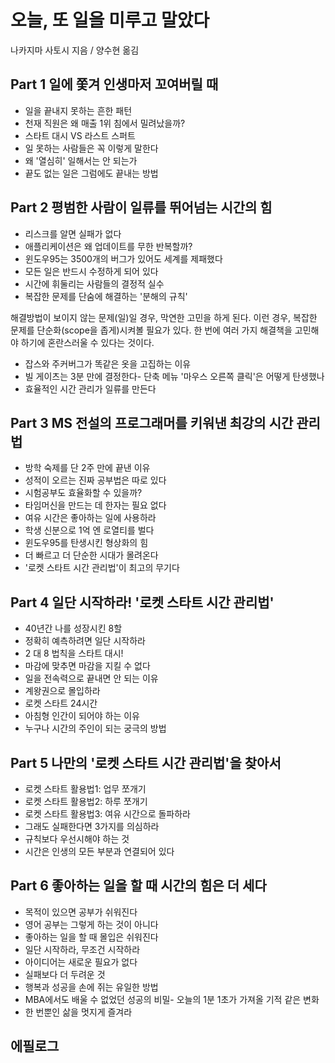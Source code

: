 # 오늘, 또 일을 미루고 말았다

나카지마 사토시 지음 / 양수현 옮김


## Part 1 일에 쫓겨 인생마저 꼬여버릴 때

- 일을 끝내지 못하는 흔한 패턴
- 천재 직원은 왜 매출 1위 침에서 밀려났을까?
- 스타트 대시 VS 라스트 스퍼트
- 일 못하는 사람들은 꼭 이렇게 말한다
- 왜 '열심히' 일해서는 안 되는가
- 끝도 없는 일은 그럼에도 끝내는 방법


## Part 2 평범한 사람이 일류를 뛰어넘는 시간의 힘

- 리스크를 알면 실패가 없다
- 애플리케이션은 왜 업데이트를 무한 반복할까?
- 윈도우95는 3500개의 버그가 있어도 세계를 제패했다
- 모든 일은 반드시 수정하게 되어 있다
- 시간에 휘둘리는 사람들의 결정적 실수
- 복잡한 문제를 단숨에 해결하는 '분해의 규칙'

해결방법이 보이지 않는 문제(일)일 경우, 막연한 고민을 하게 된다.
이런 경우, 복잡한 문제를 단순화(scope을 좁게)시켜볼 필요가 있다.
한 번에 여러 가지 해결책을 고민해야 하기에 혼란스러울 수 있다는 것이다.

- 잡스와 주커버그가 똑같은 옷을 고집하는 이유
- 빌 게이츠는 3분 만에 결정한다- 단축 메뉴 '마우스 오른쪽 클릭'은 어떻게 탄생했나
- 효율적인 시간 관리가 일류를 만든다


## Part 3 MS 전설의 프로그래머를 키워낸 최강의 시간 관리법

- 방학 숙제를 단 2주 만에 끝낸 이유
- 성적이 오르는 진짜 공부법은 따로 있다
- 시험공부도 효율화할 수 있을까?
- 타임머신을 만드는 데 한자는 필요 없다
- 여유 시간은 좋아하는 일에 사용하라
- 학생 신분으로 1억 엔 로열티를 벌다
- 윈도우95를 탄생시킨 형상화의 힘
- 더 빠르고 더 단순한 시대가 몰려온다
- '로켓 스타트 시간 관리법'이 최고의 무기다


## Part 4 일단 시작하라! '로켓 스타트 시간 관리법'

- 40년간 나를 성장시킨 8할
- 정확히 예측하려면 일단 시작하라
- 2 대 8 법칙을 스타트 대시!
- 마감에 맞추면 마감을 지킬 수 없다
- 일을 전속력으로 끝내면 안 되는 이유
- 계왕권으로 몰입하라
- 로켓 스타트 24시간
- 아침형 인간이 되어야 하는 이유
- 누구나 시간의 주인이 되는 궁극의 방법


## Part 5 나만의 '로켓 스타트 시간 관리법'을 찾아서

- 로켓 스타트 활용법1: 업무 쪼개기
- 로켓 스타트 활용법2: 하루 쪼개기
- 로켓 스타트 활용법3: 여유 시간으로 돌파하라
- 그래도 실패한다면 3가지를 의심하라
- 규칙보다 우선시해야 하는 것
- 시간은 인생의 모든 부분과 연결되어 있다


## Part 6 좋아하는 일을 할 때 시간의 힘은 더 세다

- 목적이 있으면 공부가 쉬워진다
- 영어 공부는 그렇게 하는 것이 아니다
- 좋아하는 일을 할 때 몰입은 쉬워진다
- 일단 시작하라, 무조건 시작하라
- 아이디어는 새로운 필요가 없다
- 실패보다 더 두려운 것
- 행복과 성공을 손에 쥐는 유일한 방법
- MBA에서도 배울 수 없었던 성공의 비밀- 오늘의 1분 1초가 가져올 기적 같은 변화
- 한 번뿐인 삶을 멋지게 즐겨라


## 에필로그
